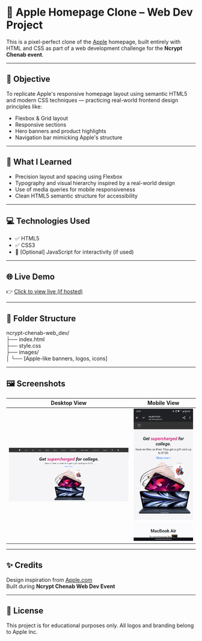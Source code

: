 # 🍎 Apple Homepage Clone – Web Dev Project

This is a pixel-perfect clone of the [Apple](https://www.apple.com/in/) homepage, built entirely with HTML and CSS as part of a web development challenge for the **Ncrypt Chenab event**.

---

## 🎯 Objective

To replicate Apple's responsive homepage layout using semantic HTML5 and modern CSS techniques — practicing real-world frontend design principles like:

- Flexbox & Grid layout
- Responsive sections
- Hero banners and product highlights
- Navigation bar mimicking Apple's structure

---

## 🧠 What I Learned

- Precision layout and spacing using Flexbox
- Typography and visual hierarchy inspired by a real-world design
- Use of media queries for mobile responsiveness
- Clean HTML5 semantic structure for accessibility

---

## 💻 Technologies Used

- ✅ HTML5
- ✅ CSS3
- 🧪 [Optional] JavaScript for interactivity (if used)

---

## 🌐 Live Demo

👉 [Click to view live (if hosted)](https://anij-mehta.github.io/ncrypt-chenab-web_dev/)  

---

## 📂 Folder Structure

  ncrypt-chenab-web_dev/<br>
├── index.html<br>
├── style.css<br>
├── images/<br>
│ └── [Apple-like banners, logos, icons]<br>


---

## 🖼️ Screenshots

| Desktop View | Mobile View |
|--------------|-------------|
| ![desktop](img/screenshot-desktop.png) | ![mobile](img/screenshot-mobile.png) |

---

## ✨ Credits

Design inspiration from [Apple.com](https://www.apple.com/in/)  
Built during **Ncrypt Chenab Web Dev Event**

---

## 📜 License

This project is for educational purposes only. All logos and branding belong to Apple Inc.
